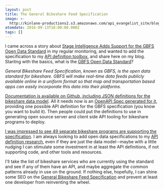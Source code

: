 ```yaml
---
layout: post
title: The General Bikeshare Feed Specification
image: >-
  http://kinlane-productions2.s3.amazonaws.com/api_evangelist_site/blog/north_american_bikeshare_association.png
atomdate: 2016-09-13T18:00:00.000Z
tags: []
---
```

I came across a story about [Stage Intelligence Adds Support for the GBFS Open Data Standard](http://insidebigdata.com/2016/09/08/stage-intelligence-adds-support-for-the-gbfs-open-data-standard-into-its-bico-distribution-solution/) in my regular monitoring, and wanted to add the specification to my [API definition toolbox](http://definitions.apievangelist.com/), and share here on my blog. Staritng with the basics, what is the [GBFS Open Data Standard](https://github.com/NABSA/gbfs)?

_General Bikeshare Feed Specification, known as GBFS, is the open data standard for bikeshare. GBFS will make real-time data feeds publicly available online in a uniform format so that map and transportation based apps can easily incorporate this data into their platforms._

[Documentation is available on Github, including JSON definitions for the bikeshare data model](https://github.com/NABSA/gbfs/blob/master/gbfs.md). All it needs now is an [OpenAPI Spec generated for it,](https://openapis.org/specification) providing one possible API definition for the GBFS specification (you know you want to build it). Then people could put the definitions to use in generating open source server and client side API tooling for bikeshare programs to deploy.

[I was impressed to see 49 separate bikeshare programs are supporting the specification](https://github.com/NABSA/gbfs/blob/master/systems.csv). I am always looking to add open data specifications to my [API definition research](http://definitions.apievangelist.com/), even if they are just the data model--maybe with a little nudging I can stimulate some investment in at least the API definitions, if not supporting code, and other tools and resources.

I'll take the list of bikeshare services who are currently using the standard and see if any of them have an API, and maybe aggregate the common patterns already in use on the ground. If nothing else, hopefully, I can shine some SEO on the [General Bikeshare Feed Specification](https://github.com/NABSA/gbfs/blob/master/gbfs.md) and prevent at least one developer from reinventing the wheel.